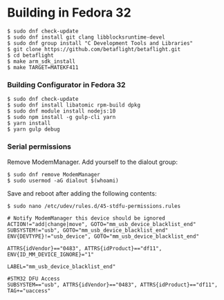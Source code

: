 # Building in Fedora 32

    $ sudo dnf check-update
    $ sudo dnf install git clang libblocksruntime-devel
    $ sudo dnf group install "C Development Tools and Libraries"
    $ git clone https://github.com/betaflight/betaflight.git
    $ cd betaflight
    $ make arm_sdk_install
    $ make TARGET=MATEKF411

### Building Configurator in Fedora 32

    $ sudo dnf check-update
    $ sudo dnf install libatomic rpm-build dpkg
    $ sudo dnf module install nodejs:10
    $ sudo npm install -g gulp-cli yarn
    $ yarn install
    $ yarn gulp debug

### Serial permissions

Remove ModemManager.
Add yourself to the dialout group:

    $ sudo dnf remove ModemManager
    $ sudo usermod -aG dialout $(whoami)

Save and reboot after adding the following contents:

    $ sudo nano /etc/udev/rules.d/45-stdfu-permissions.rules

    # Notify ModemManager this device should be ignored
    ACTION!="add|change|move", GOTO="mm_usb_device_blacklist_end"
    SUBSYSTEM!="usb", GOTO="mm_usb_device_blacklist_end"
    ENV{DEVTYPE}!="usb_device", GOTO="mm_usb_device_blacklist_end"
   
    ATTRS{idVendor}=="0483", ATTRS{idProduct}=="df11", ENV{ID_MM_DEVICE_IGNORE}="1"
   
    LABEL="mm_usb_device_blacklist_end"
   
    #STM32 DFU Access
    SUBSYSTEM=="usb", ATTRS{idVendor}=="0483", ATTRS{idProduct}=="df11", TAG+="uaccess"
